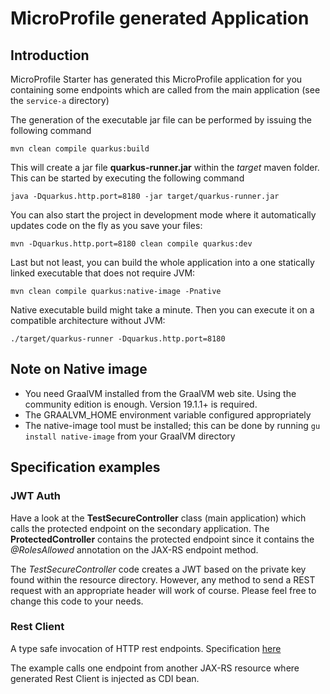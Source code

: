 # MicroProfile generated Application

## Introduction

MicroProfile Starter has generated this MicroProfile application for you containing some endpoints which are called from the main application (see the `service-a` directory)

The generation of the executable jar file can be performed by issuing the following command

    mvn clean compile quarkus:build

This will create a jar file **quarkus-runner.jar** within the _target_ maven folder. This can be started by executing the following command

    java -Dquarkus.http.port=8180 -jar target/quarkus-runner.jar

You can also start the project in development mode where it automatically updates code on the fly as you save your files:

    mvn -Dquarkus.http.port=8180 clean compile quarkus:dev

Last but not least, you can build the whole application into a one statically linked executable that does not require JVM:

    mvn clean compile quarkus:native-image -Pnative

Native executable build might take a minute. Then you can execute it on a compatible architecture without JVM:

    ./target/quarkus-runner -Dquarkus.http.port=8180

## Note on Native image

 * You need GraalVM installed from the GraalVM web site. Using the community edition is enough. Version 19.1.1+ is required.
 * The GRAALVM_HOME environment variable configured appropriately
 * The native-image tool must be installed; this can be done by running ```gu install native-image``` from your GraalVM directory

## Specification examples


### JWT Auth

Have a look at the **TestSecureController** class (main application) which calls the protected endpoint on the secondary application.
The **ProtectedController** contains the protected endpoint since it contains the _@RolesAllowed_ annotation on the JAX-RS endpoint method.

The _TestSecureController_ code creates a JWT based on the private key found within the resource directory.
However, any method to send a REST request with an appropriate header will work of course. Please feel free to change this code to your needs.




### Rest Client

A type safe invocation of HTTP rest endpoints. Specification [here](https://microprofile.io/project/eclipse/microprofile-rest-client)

The example calls one endpoint from another JAX-RS resource where generated Rest Client is injected as CDI bean.

